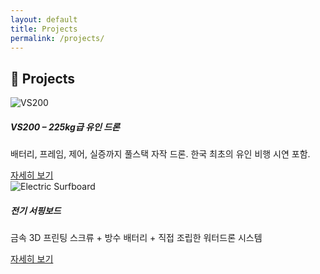 ```yaml
---
layout: default
title: Projects
permalink: /projects/
---
```


<h2 class="mb-4">🚀 Projects</h2>

<div class="row row-cols-1 row-cols-md-2 g-4">

  <!-- VS200 -->
  <div class="col">
    <div class="card h-100 shadow-sm">
      <img src="{{ site.baseurl }}/assets/me.jpg" class="card-img-top" alt="VS200">
      <div class="card-body">
        <h5 class="card-title">VS200 – 225kg급 유인 드론</h5>
        <p class="card-text">배터리, 프레임, 제어, 실증까지 풀스택 자작 드론. 한국 최초의 유인 비행 시연 포함.</p>
        <a href="{{ site.baseurl }}/projects/vs200.html" class="btn btn-sm btn-outline-primary">자세히 보기</a>
      </div>
    </div>
  </div>

  <!-- Surfboard -->
  <div class="col">
    <div class="card h-100 shadow-sm">
      <img src="{{ site.baseurl }}/assets/projects/surfboard_thumb.jpg" class="card-img-top" alt="Electric Surfboard">
      <div class="card-body">
        <h5 class="card-title">전기 서핑보드</h5>
        <p class="card-text">금속 3D 프린팅 스크류 + 방수 배터리 + 직접 조립한 워터드론 시스템</p>
        <a href="{{ site.baseurl }}/projects/surfboard.html" class="btn btn-sm btn-outline-primary">자세히 보기</a>
      </div>
    </div>
  </div>

</div>
